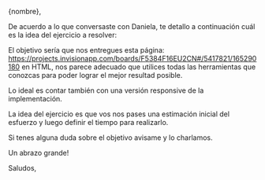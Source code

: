{nombre},

De acuerdo a lo que conversaste con Daniela, te detallo a continuación cuál es la idea del ejercicio a resolver:

El objetivo sería que nos entregues esta página: https://projects.invisionapp.com/boards/F5384F16EU2CN#/5417821/165290180 en HTML, nos parece adecuado que utilices todas las herramientas que conozcas para poder lograr el mejor resultad posible.

Lo ideal es contar también con una versión responsive de la implementación.

La idea del ejercicio es que vos nos pases una estimación inicial del esfuerzo y luego definir el tiempo para realizarlo. 

Si tenes alguna duda sobre el objetivo avisame y lo charlamos.

Un abrazo grande!

Saludos,